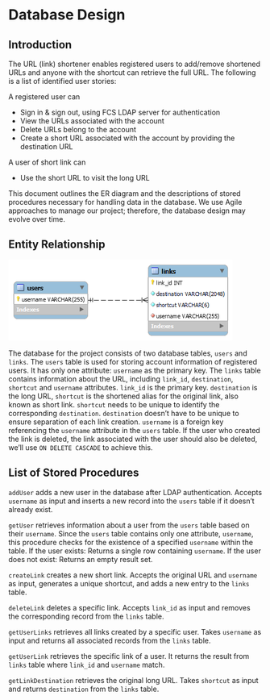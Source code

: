# Database Design

## Introduction

The URL (link) shortener enables registered users to add/remove shortened URLs and anyone with the shortcut can retrieve the full URL. The following is a list of identified user stories:

A registered user can

- Sign in & sign out, using FCS LDAP server for authentication
- View the URLs associated with the account
- Delete URLs belong to the account
- Create a short URL associated with the account by providing the destination URL

A user of short link can

- Use the short URL to visit the long URL

This document outlines the ER diagram and the descriptions of stored procedures necessary for handling data in the database. We use Agile approaches to manage our project; therefore, the database design may evolve over time.

## Entity Relationship

![Entity relationship diagram](./db-design-diagram.png "Entity Relationship Diagram")

The database for the project consists of two database tables, `users` and `links`. The `users` table is used for storing account information of registered users. It has only one attribute: `username` as the primary key. The `links` table contains information about the URL, including `link_id`, `destination`, `shortcut` and `username` attributes. `link_id` is the primary key. `destination` is the long URL, `shortcut` is the shortened alias for the original link, also known as short link. `shortcut` needs to be unique to identify the corresponding `destination`. `destination` doesn’t have to be unique to ensure separation of each link creation. `username` is a foreign key referencing the `username` attribute in the `users` table. If the user who created the link is deleted, the link associated with the user should also be deleted, we’ll use `ON DELETE CASCADE` to achieve this.

## List of Stored Procedures

`addUser` adds a new user in the database after LDAP authentication. Accepts `username` as input and inserts a new record into the `users` table if it doesn’t already exist.

`getUser` retrieves information about a user from the `users` table based on their `username`. Since the `users` table contains only one attribute, `username`, this procedure checks for the existence of a specified `username` within the table. If the user exists: Returns a single row containing `username`.
If the user does not exist: Returns an empty result set.

`createLink` creates a new short link. Accepts the original URL and `username` as input, generates a unique shortcut, and adds a new entry to the `links` table.

`deleteLink` deletes a specific link. Accepts `link_id` as input and removes the corresponding record from the `links` table.

`getUserLinks` retrieves all links created by a specific user. Takes `username` as input and returns all associated records from the `links` table.

`getUserLink` retrieves the specific link of a user. It returns the result from `links` table where `link_id` and `username` match.

`getLinkDestination` retrieves the original long URL. Takes `shortcut` as input and returns `destination` from the `links` table.
